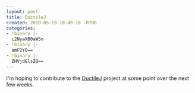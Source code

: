 ```yaml
---
layout: post
title: DuctileJ
created: 2010-05-19 10:49:18 -0700
categories:
- !binary |-
  c2NyaXB0aW5n
- !binary |-
  amF2YQ==
- !binary |-
  ZHVjdGlsZQ==
---
```

<p>I'm hoping to contribute to the <a href="http://code.google.com/p/ductilej/">DuctileJ</a> project at some point over the next few weeks.</p>

